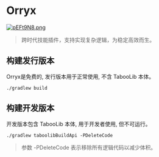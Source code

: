 # Orryx

[![pEFt9N8.png](https://s21.ax1x.com/2025/01/16/pEFt9N8.png)](https://imgse.com/i/pEFt9N8)
> 跨时代技能插件，支持实现复杂逻辑，为稳定高效而生。
## 构建发行版本

Orryx是免费的, 发行版本用于正常使用, 不含 TabooLib 本体。

```
./gradlew build
```

## 构建开发版本

开发版本包含 TabooLib 本体, 用于开发者使用, 但不可运行。

```
./gradlew taboolibBuildApi -PDeleteCode
```

> 参数 -PDeleteCode 表示移除所有逻辑代码以减少体积。